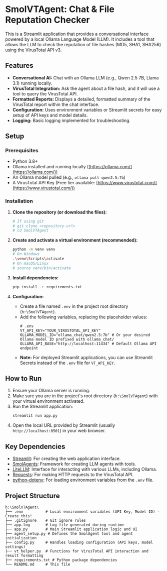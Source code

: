 # SmolVTAgent: Chat & File Reputation Checker

This is a Streamlit application that provides a conversational interface powered by a local Ollama Language Model (LLM). It includes a tool that allows the LLM to check the reputation of file hashes (MD5, SHA1, SHA256) using the VirusTotal API v3.

## Features

*   **Conversational AI:** Chat with an Ollama LLM (e.g., Qwen 2.5 7B, Llama 3.1) running locally.
*   **VirusTotal Integration:** Ask the agent about a file hash, and it will use a tool to query the VirusTotal API.
*   **Formatted Reports:** Displays a detailed, formatted summary of the VirusTotal report within the chat interface.
*   **Configuration:** Uses environment variables or Streamlit secrets for easy setup of API keys and model details.
*   **Logging:** Basic logging implemented for troubleshooting.

## Setup

### Prerequisites

*   Python 3.8+
*   Ollama installed and running locally ([https://ollama.com/](https://ollama.com/))
*   An Ollama model pulled (e.g., `ollama pull qwen2.5:7b`)
*   A VirusTotal API Key (Free tier available: [https://www.virustotal.com/](https://www.virustotal.com/))

### Installation

1.  **Clone the repository (or download the files):**
    ```bash
    # If using git
    # git clone <repository-url>
    # cd SmolVTAgent
    ```

2.  **Create and activate a virtual environment (recommended):**
    ```bash
    python -m venv venv
    # On Windows
    .\venv\Scripts\activate
    # On macOS/Linux
    # source venv/bin/activate
    ```

3.  **Install dependencies:**
    ```bash
    pip install -r requirements.txt
    ```

4.  **Configuration:**
    *   Create a file named `.env` in the project root directory (`h:\SmolVTAgent`).
    *   Add the following variables, replacing the placeholder values:
        ```dotenv
        # .env
        VT_API_KEY="YOUR_VIRUSTOTAL_API_KEY"
        OLLAMA_MODEL_ID="ollama_chat/qwen2.5:7b" # Or your desired Ollama model ID prefixed with ollama_chat/
        OLLAMA_API_BASE="http://localhost:11434" # Default Ollama API endpoint
        ```
    *   **Note:** For deployed Streamlit applications, you can use Streamlit Secrets instead of the `.env` file for `VT_API_KEY`.

## How to Run

1.  Ensure your Ollama server is running.
2.  Make sure you are in the project's root directory (`h:\SmolVTAgent`) with your virtual environment activated.
3.  Run the Streamlit application:
    ```bash
    streamlit run app.py
    ```
4.  Open the local URL provided by Streamlit (usually `http://localhost:8501`) in your web browser.

## Key Dependencies

*   [Streamlit](https://streamlit.io/): For creating the web application interface.
*   [SmolAgents](https://github.com/smol-ai/Smol-Developer): Framework for creating LLM agents with tools.
*   [LiteLLM](https://github.com/BerriAI/litellm): Interface for interacting with various LLMs, including Ollama.
*   [Requests](https://requests.readthedocs.io/en/latest/): For making HTTP requests to the VirusTotal API.
*   [python-dotenv](https://github.com/theskumar/python-dotenv): For loading environment variables from the `.env` file.

## Project Structure

```
h:\SmolVTAgent\
├── .env          # Local environment variables (API Key, Model ID) - Create this!
├── .gitignore    # Git ignore rules
├── app.log       # Log file generated during runtime
├── app.py        # Main Streamlit application logic and UI
├── agent_setup.py # Defines the SmolAgent tool and agent initialization
├── config.py     # Handles loading configuration (API keys, model settings)
├── vt_helper.py  # Functions for VirusTotal API interaction and result formatting
├── requirements.txt # Python package dependencies
└── README.md     # This file
```
